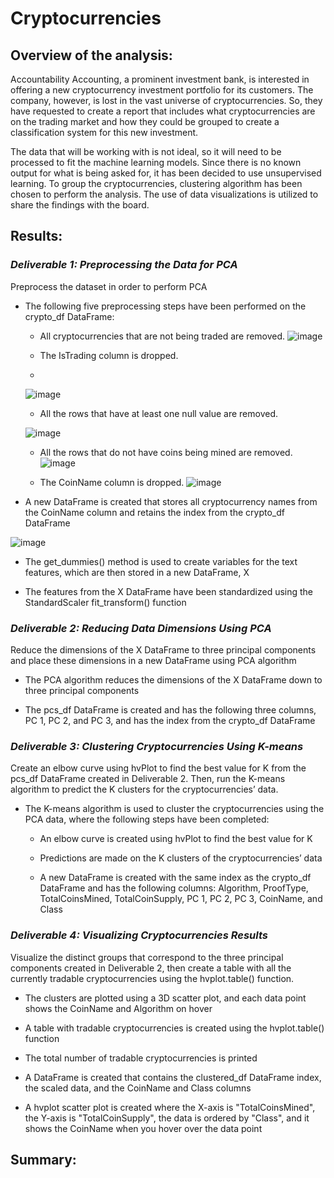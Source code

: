 # Cryptocurrencies

## Overview of the analysis:
Accountability Accounting, a prominent investment bank, is interested in offering a new cryptocurrency investment portfolio for its customers. The company, however, is lost in the vast universe of cryptocurrencies. So, they have requested to create a report that includes what cryptocurrencies are on the trading market and how they could be grouped to create a classification system for this new investment.

The data that will be working with is not ideal, so it will need to be processed to fit the machine learning models. Since there is no known output for what is being asked for, it has been decided to use unsupervised learning. To group the cryptocurrencies, clustering algorithm has been chosen to perform the analysis. The use of data visualizations is utilized to share the findings with the board.

## Results: 
### ***Deliverable 1: Preprocessing the Data for PCA***
Preprocess the dataset in order to perform PCA
  - The following five preprocessing steps have been performed on the crypto_df DataFrame:
    - All cryptocurrencies that are not being traded are removed.
    ![image](https://user-images.githubusercontent.com/106962921/194889040-b0c1a8a1-7d78-431f-8d7d-023b8331a6cd.png)
        
    - The IsTrading column is dropped.
    - 
    ![image](https://user-images.githubusercontent.com/106962921/194890770-349cc0e2-171e-4a51-bd42-84607f7331b1.png)
        
    - All the rows that have at least one null value are removed.
     
    ![image](https://user-images.githubusercontent.com/106962921/194891423-2e91ccab-e2f6-4e6d-87ee-36d7405e13d1.png)
        
    - All the rows that do not have coins being mined are removed.
    ![image](https://user-images.githubusercontent.com/106962921/194891687-43913a22-9ded-4408-a634-9f5597646675.png)

    
    - The CoinName column is dropped.
    ![image](https://user-images.githubusercontent.com/106962921/194892495-dcff39a4-8cf3-4b77-8c8b-ea9f3f925714.png)  
    
  - A new DataFrame is created that stores all cryptocurrency names from the CoinName column and retains the index from the crypto_df DataFrame
   
  ![image](https://user-images.githubusercontent.com/106962921/194892168-e8de7173-97d1-4986-bae0-334c7f861f1d.png)
  
  - The get_dummies() method is used to create variables for the text features, which are then stored in a new DataFrame, X
  
  
  - The features from the X DataFrame have been standardized using the StandardScaler fit_transform() function     
 

### ***Deliverable 2: Reducing Data Dimensions Using PCA***
Reduce the dimensions of the X DataFrame to three principal components and place these dimensions in a new DataFrame using PCA algorithm
  - The PCA algorithm reduces the dimensions of the X DataFrame down to three principal components
  
  
  - The pcs_df DataFrame is created and has the following three columns, PC 1, PC 2, and PC 3, and has the index from the crypto_df DataFrame


### ***Deliverable 3: Clustering Cryptocurrencies Using K-means***
Create an elbow curve using hvPlot to find the best value for K from the pcs_df DataFrame created in Deliverable 2. Then, run the K-means algorithm to predict the K clusters for the cryptocurrencies’ data.
  - The K-means algorithm is used to cluster the cryptocurrencies using the PCA data, where the following steps have been completed:
    - An elbow curve is created using hvPlot to find the best value for K
    
    
    - Predictions are made on the K clusters of the cryptocurrencies’ data
    
    
    - A new DataFrame is created with the same index as the crypto_df DataFrame and has the following columns: Algorithm, ProofType, TotalCoinsMined, TotalCoinSupply,     PC 1, PC 2, PC 3, CoinName, and Class 


### ***Deliverable 4: Visualizing Cryptocurrencies Results***
Visualize the distinct groups that correspond to the three principal components created in Deliverable 2, then create a table with all the currently tradable cryptocurrencies using the hvplot.table() function.
  - The clusters are plotted using a 3D scatter plot, and each data point shows the CoinName and Algorithm on hover
  
  
  - A table with tradable cryptocurrencies is created using the hvplot.table() function
  
  
  - The total number of tradable cryptocurrencies is printed
  
  
  - A DataFrame is created that contains the clustered_df DataFrame index, the scaled data, and the CoinName and Class columns
  
  
  - A hvplot scatter plot is created where the X-axis is "TotalCoinsMined", the Y-axis is "TotalCoinSupply", the data is ordered by "Class", and it shows the CoinName   when you hover over the data point


## Summary:
